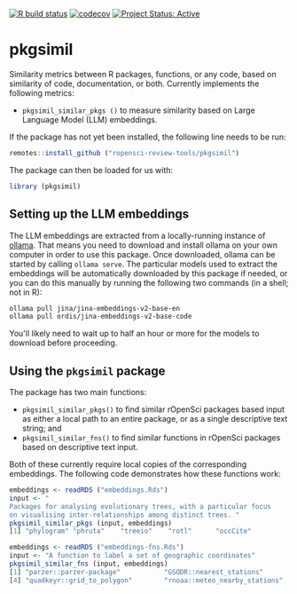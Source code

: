 <!-- badges: start -->

[![R build
status](https://github.com/ropensci-review-tools/pkgsimil/workflows/R-CMD-check/badge.svg)](https://github.com/ropensci-review-tools/pkgsimil/actions?query=workflow%3AR-CMD-check)
[![codecov](https://codecov.io/gh/ropensci-review-tools/pkgsimil/branch/main/graph/badge.svg)](https://app.codecov.io/gh/ropensci-review-tools/pkgsimil)
[![Project Status:
Active](https://www.repostatus.org/badges/latest/active.svg)](https://www.repostatus.org/#active)
<!-- badges: end -->

# pkgsimil

Similarity metrics between R packages, functions, or any code, based on
similarity of code, documentation, or both. Currently implements the
following metrics:

- `pkgsimil_similar_pkgs ()` to measure similarity based on Large Language
Model (LLM) embeddings.

If the package has not yet been installed, the following line needs to be run:

``` r
remotes::install_github ("ropensci-review-tools/pkgsimil")
```

The package can then be loaded for us with:
``` r
library (pkgsimil)
```

## Setting up the LLM embeddings

The LLM embeddings are extracted from a locally-running instance of
[ollama](https://ollama.com). That means you need to download and install
ollama on your own computer in order to use this package. Once downloaded,
ollama can be started by calling `ollama serve`. The particular models used to
extract the embeddings will be automatically downloaded by this package if
needed, or you can do this manually by running the following two commands (in a
shell; not in R):

``` bash
ollama pull jina/jina-embeddings-v2-base-en
ollama pull ordis/jina-embeddings-v2-base-code
```

You'll likely need to wait up to half an hour or more for the models to
download before proceeding.

## Using the `pkgsimil` package

The package has two main functions:

- `pkgsimil_similar_pkgs()` to find similar rOpenSci packages based input as
either a local path to an entire package, or as a single descriptive text
string; and
- `pkgsimil_similar_fns()` to find similar functions in rOpenSci packages based
on descriptive text input.

Both of these currently require local copies of the corresponding embeddings.
The following code demonstrates how these functions work:

``` r
embeddings <- readRDS ("embeddings.Rds")
input <- "
Packages for analysing evolutionary trees, with a particular focus
on visualising inter-relationships among distinct trees. "
pkgsimil_similar_pkgs (input, embeddings)
[1] "phylogram" "phruta"    "treeio"    "rotl"      "occCite"
```

``` r
embeddings <- readRDS ("embeddings-fns.Rds")
input <- "A function to label a set of geographic coordinates"
pkgsimil_similar_fns (input, embeddings)
[1] "parzer::parzer-package"           "GSODR::nearest_stations"          "refsplitr::plot_addresses_points"
[4] "quadkeyr::grid_to_polygon"        "rnoaa::meteo_nearby_stations"
```
